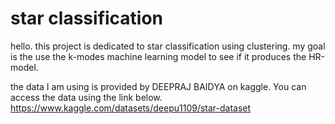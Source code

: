 # star classification

hello. this project is dedicated to star classification using clustering.
my goal is the use the k-modes machine learning model to see if it produces the HR-model.

the data I am using is provided by DEEPRAJ BAIDYA on kaggle. You can access the data using the link below.
https://www.kaggle.com/datasets/deepu1109/star-dataset
